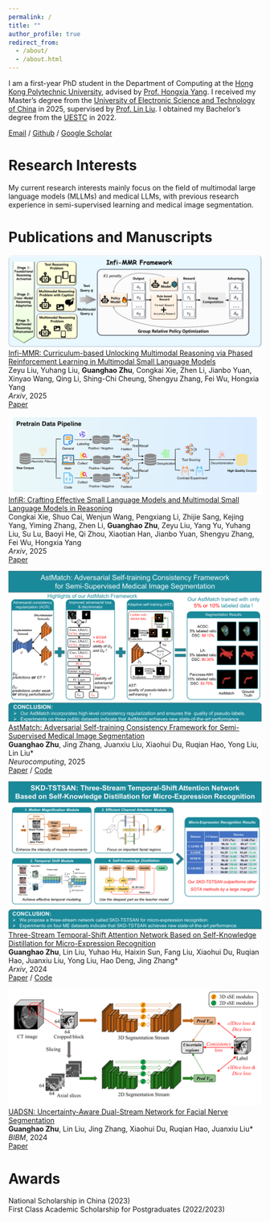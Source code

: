 ```yaml
---
permalink: /
title: ""
author_profile: true
redirect_from: 
  - /about/
  - /about.html
---
```


I am a first-year PhD student in the Department of Computing at the [Hong Kong Polytechnic University](https://www.polyu.edu.hk/), advised by [Prof. Hongxia Yang](https://www4.comp.polyu.edu.hk/~hongxyang/). I received my Master’s degree from the [University of Electronic Science and Technology of China](https://www.uestc.edu.cn/) in 2025, supervised by [Prof. Lin Liu](https://faculty.uestc.edu.cn/liulinMOEMIL/zh_CN/index.htm). I obtained my Bachelor’s degree from the [UESTC](https://www.uestc.edu.cn/) in 2022. 

[Email](mailto:gzhu663663@gmail.com) / [Github](https://github.com/GuanghaoZhu663) / [Google Scholar](https://scholar.google.com.hk/citations?user=DLCTYXwAAAAJ&hl=zh-CN&oi=sra)

Research Interests
======
My current research interests mainly focus on the field of multimodal large language models (MLLMs) and medical LLMs, with previous research experience in semi-supervised learning and medical image segmentation.

Publications and Manuscripts
======

![The framework of our Infi-MMR](/images/mmr1_framework_update.png)  
[Infi-MMR: Curriculum-based Unlocking Multimodal Reasoning via Phased Reinforcement Learning in Multimodal Small Language Models](https://arxiv.org/abs/2505.23091)  
Zeyu Liu, Yuhang Liu, **Guanghao Zhu**, Congkai Xie, Zhen Li, Jianbo Yuan, Xinyao Wang, Qing Li, Shing-Chi Cheung, Shengyu Zhang, Fei Wu, Hongxia Yang  
*Arxiv*, 2025  
[Paper](https://arxiv.org/abs/2505.23091)

![The framework of our InfiR](/images/infir.png)  
[InfiR: Crafting Effective Small Language Models and Multimodal Small Language Models in Reasoning](https://arxiv.org/abs/2502.11573)  
Congkai Xie, Shuo Cai, Wenjun Wang, Pengxiang Li, Zhijie Sang, Kejing Yang, Yiming Zhang, Zhen Li, **Guanghao Zhu**, Zeyu Liu, Yang Yu, Yuhang Liu, Su Lu, Baoyi He, Qi Zhou, Xiaotian Han, Jianbo Yuan, Shengyu Zhang, Fei Wu, Hongxia Yang  
*Arxiv*, 2025  
[Paper](https://arxiv.org/abs/2502.11573)


![The framework of our AstMatch](/images/AstMatch.png)  
[AstMatch: Adversarial Self-training Consistency Framework for Semi-Supervised Medical Image Segmentation](https://www.sciencedirect.com/science/article/pii/S0925231225011634)  
**Guanghao Zhu**, Jing Zhang, Juanxiu Liu, Xiaohui Du, Ruqian Hao, Yong Liu, Lin Liu*  
*Neurocomputing*, 2025  
[Paper](https://www.sciencedirect.com/science/article/pii/S0925231225011634) / [Code](https://github.com/GuanghaoZhu663/AstMatch)  


![The framework of our SKD-TSTSAN](/images/SKD-TSTSAN.png)  
[Three-Stream Temporal-Shift Attention Network Based on Self-Knowledge Distillation for Micro-Expression Recognition](https://arxiv.org/abs/2406.17538)  
**Guanghao Zhu**, Lin Liu, Yuhao Hu, Haixin Sun, Fang Liu, Xiaohui Du, Ruqian Hao, Juanxiu Liu, Yong Liu, Hao Deng, Jing Zhang*  
*Arxiv*, 2024  
[Paper](https://arxiv.org/abs/2406.17538) / [Code](https://github.com/GuanghaoZhu663/SKD-TSTSAN)  


![The framework of our UADSN](/images/UADSN.png)  
[UADSN: Uncertainty-Aware Dual-Stream Network for Facial Nerve Segmentation](https://ieeexplore.ieee.org/abstract/document/10822625/)  
**Guanghao Zhu**, Lin Liu, Jing Zhang, Xiaohui Du, Ruqian Hao, Juanxiu Liu*  
*BIBM*, 2024  
[Paper](https://ieeexplore.ieee.org/abstract/document/10822625/)  

Awards
======
National Scholarship in China (2023)  
First Class Academic Scholarship for Postgraduates (2022/2023)
